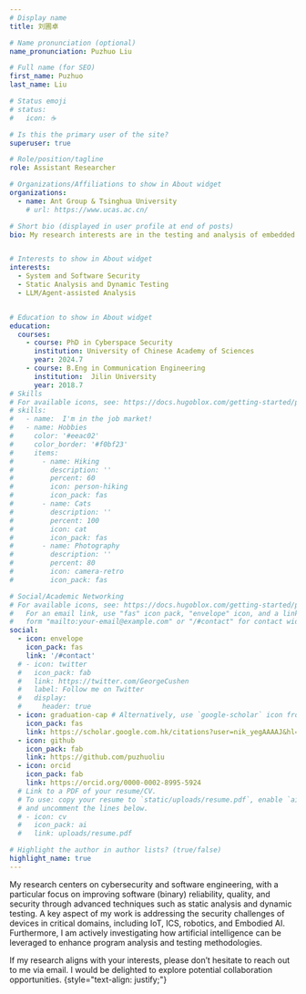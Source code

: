 ```yaml
---
# Display name
title: 刘圃卓 

# Name pronunciation (optional)
name_pronunciation: Puzhuo Liu

# Full name (for SEO)
first_name: Puzhuo 
last_name: Liu

# Status emoji
# status:
#   icon: ☕️

# Is this the primary user of the site?
superuser: true

# Role/position/tagline
role: Assistant Researcher

# Organizations/Affiliations to show in About widget
organizations:
  - name: Ant Group & Tsinghua University
    # url: https://www.ucas.ac.cn/

# Short bio (displayed in user profile at end of posts)
bio: My research interests are in the testing and analysis of embedded devices, including protocols, software, and systems.


# Interests to show in About widget
interests:
  - System and Software Security
  - Static Analysis and Dynamic Testing
  - LLM/Agent-assisted Analysis


# Education to show in About widget
education:
  courses:
    - course: PhD in Cyberspace Security
      institution: University of Chinese Academy of Sciences
      year: 2024.7
    - course: B.Eng in Communication Engineering
      institution:  Jilin University
      year: 2018.7
# Skills
# For available icons, see: https://docs.hugoblox.com/getting-started/page-builder/#icons
# skills:
#   - name:  I'm in the job market!
#   - name: Hobbies
#     color: '#eeac02'
#     color_border: '#f0bf23'
#     items:
#       - name: Hiking
#         description: ''
#         percent: 60
#         icon: person-hiking
#         icon_pack: fas
#       - name: Cats
#         description: ''
#         percent: 100
#         icon: cat
#         icon_pack: fas
#       - name: Photography
#         description: ''
#         percent: 80
#         icon: camera-retro
#         icon_pack: fas

# Social/Academic Networking
# For available icons, see: https://docs.hugoblox.com/getting-started/page-builder/#icons
#   For an email link, use "fas" icon pack, "envelope" icon, and a link in the
#   form "mailto:your-email@example.com" or "/#contact" for contact widget.
social:
  - icon: envelope
    icon_pack: fas
    link: '/#contact'
  # - icon: twitter
  #   icon_pack: fab
  #   link: https://twitter.com/GeorgeCushen
  #   label: Follow me on Twitter
  #   display:
  #     header: true
  - icon: graduation-cap # Alternatively, use `google-scholar` icon from `ai` icon pack
    icon_pack: fas
    link: https://scholar.google.com.hk/citations?user=nik_yegAAAAJ&hl=zh-CN
  - icon: github
    icon_pack: fab
    link: https://github.com/puzhuoliu
  - icon: orcid
    icon_pack: fab
    link: https://orcid.org/0000-0002-8995-5924
  # Link to a PDF of your resume/CV.
  # To use: copy your resume to `static/uploads/resume.pdf`, enable `ai` icons in `params.yaml`,
  # and uncomment the lines below.
  # - icon: cv
  #   icon_pack: ai
  #   link: uploads/resume.pdf

# Highlight the author in author lists? (true/false)
highlight_name: true
---
```


My research centers on cybersecurity and software engineering, with a particular focus on improving software (binary) reliability, quality, and security through advanced techniques such as static analysis and dynamic testing. A key aspect of my work is addressing the security challenges of devices in critical domains, including IoT, ICS, robotics, and Embodied AI. Furthermore, I am actively investigating how artificial intelligence can be leveraged to enhance program analysis and testing methodologies.

If my research aligns with your interests, please don’t hesitate to reach out to me via email. I would be delighted to explore potential collaboration opportunities.
{style="text-align: justify;"}
